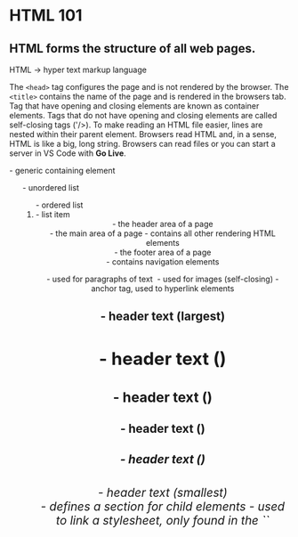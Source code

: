 # HTML 101

## HTML forms the structure of all web pages.

HTML -> hyper text markup language

The `<head>` tag configures the page and is not rendered by the browser.
The `<title>` contains the name of the page and is rendered in the browsers tab.
Tag that have opening and closing elements are known as container elements.
Tags that do not have opening and closing elements are called self-closing tags ('/>).
To make reading an HTML file easier, lines are nested within their parent element.
Browsers read HTML and, in a sense, HTML is like a big, long string.
Browsers can read files or you can start a server in VS Code with **Go Live**.

<div> - generic containing element
<ul> - unordered list
<ol> - ordered list
<li> - list item
<header> - the header area of a page
<main> - the main area of a page
<body> - contains all other rendering HTML elements
<footer> - the footer area of a page
<nav> - contains navigation elements
<p> - used for paragraphs of text
<img /> - used for images    (self-closing)
<a> -  anchor tag, used to hyperlink elements
<h1> - header text (largest)
<h2> - header text ()
<h3> - header text ()
<h4> - header text ()
<h5> - header text ()
<h6> - header text (smallest)
<section> - defines a section for child elements
<link> - used to link a stylesheet, only found in the `<head>`
